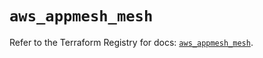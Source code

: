 # `aws_appmesh_mesh`

Refer to the Terraform Registry for docs: [`aws_appmesh_mesh`](https://registry.terraform.io/providers/hashicorp/aws/5.57.0/docs/resources/appmesh_mesh).
